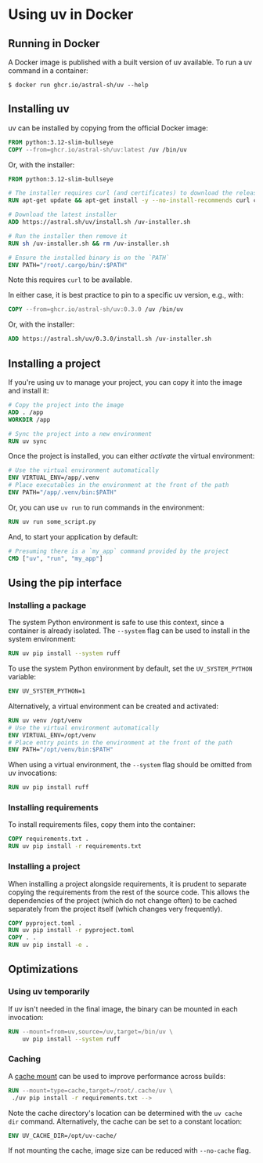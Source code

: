 # Using uv in Docker

## Running in Docker

A Docker image is published with a built version of uv available. To run a uv command in a
container:

```console
$ docker run ghcr.io/astral-sh/uv --help
```

## Installing uv

uv can be installed by copying from the official Docker image:

```dockerfile title="Dockerfile"
FROM python:3.12-slim-bullseye
COPY --from=ghcr.io/astral-sh/uv:latest /uv /bin/uv
```

Or, with the installer:

```dockerfile title="Dockerfile"
FROM python:3.12-slim-bullseye

# The installer requires curl (and certificates) to download the release archive
RUN apt-get update && apt-get install -y --no-install-recommends curl ca-certificates

# Download the latest installer
ADD https://astral.sh/uv/install.sh /uv-installer.sh

# Run the installer then remove it
RUN sh /uv-installer.sh && rm /uv-installer.sh

# Ensure the installed binary is on the `PATH`
ENV PATH="/root/.cargo/bin/:$PATH"
```

Note this requires `curl` to be available.

In either case, it is best practice to pin to a specific uv version, e.g., with:

```dockerfile
COPY --from=ghcr.io/astral-sh/uv:0.3.0 /uv /bin/uv
```

Or, with the installer:

```dockerfile
ADD https://astral.sh/uv/0.3.0/install.sh /uv-installer.sh
```

## Installing a project

If you're using uv to manage your project, you can copy it into the image and install it:

```dockerfile title="Dockerfile"
# Copy the project into the image
ADD . /app
WORKDIR /app

# Sync the project into a new environment
RUN uv sync
```

Once the project is installed, you can either _activate_ the virtual environment:

```dockerfile title="Dockerfile"
# Use the virtual environment automatically
ENV VIRTUAL_ENV=/app/.venv
# Place executables in the environment at the front of the path
ENV PATH="/app/.venv/bin:$PATH"
```

Or, you can use `uv run` to run commands in the environment:

```dockerfile title="Dockerfile"
RUN uv run some_script.py
```

And, to start your application by default:

```dockerfile title="Dockerfile"
# Presuming there is a `my_app` command provided by the project
CMD ["uv", "run", "my_app"]
```

## Using the pip interface

### Installing a package

The system Python environment is safe to use this context, since a container is already isolated.
The `--system` flag can be used to install in the system environment:

```dockerfile title="Dockerfile"
RUN uv pip install --system ruff
```

To use the system Python environment by default, set the `UV_SYSTEM_PYTHON` variable:

```dockerfile title="Dockerfile"
ENV UV_SYSTEM_PYTHON=1
```

Alternatively, a virtual environment can be created and activated:

```dockerfile title="Dockerfile"
RUN uv venv /opt/venv
# Use the virtual environment automatically
ENV VIRTUAL_ENV=/opt/venv
# Place entry points in the environment at the front of the path
ENV PATH="/opt/venv/bin:$PATH"
```

When using a virtual environment, the `--system` flag should be omitted from uv invocations:

```dockerfile title="Dockerfile"
RUN uv pip install ruff
```

### Installing requirements

To install requirements files, copy them into the container:

```dockerfile title="Dockerfile"
COPY requirements.txt .
RUN uv pip install -r requirements.txt
```

### Installing a project

When installing a project alongside requirements, it is prudent to separate copying the requirements
from the rest of the source code. This allows the dependencies of the project (which do not change
often) to be cached separately from the project itself (which changes very frequently).

```dockerfile title="Dockerfile"
COPY pyproject.toml .
RUN uv pip install -r pyproject.toml
COPY . .
RUN uv pip install -e .
```

## Optimizations

### Using uv temporarily

If uv isn't needed in the final image, the binary can be mounted in each invocation:

```dockerfile title="Dockerfile"
RUN --mount=from=uv,source=/uv,target=/bin/uv \
    uv pip install --system ruff
```

### Caching

A [cache mount](https://docs.docker.com/build/guide/mounts/#add-a-cache-mount) can be used to
improve performance across builds:

```dockerfile title="Dockerfile"
RUN --mount=type=cache,target=/root/.cache/uv \
 ./uv pip install -r requirements.txt -->
```

Note the cache directory's location can be determined with the `uv cache dir` command.
Alternatively, the cache can be set to a constant location:

```dockerfile title="Dockerfile"
ENV UV_CACHE_DIR=/opt/uv-cache/
```

If not mounting the cache, image size can be reduced with `--no-cache` flag.
